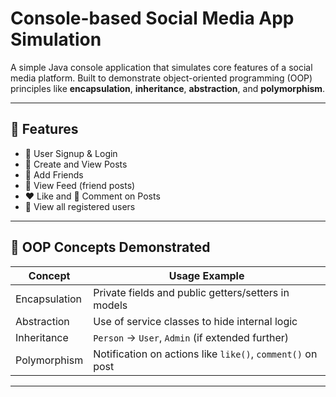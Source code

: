 # Console-based Social Media App Simulation

A simple Java console application that simulates core features of a social media platform. Built to demonstrate object-oriented programming (OOP) principles like **encapsulation**, **inheritance**, **abstraction**, and **polymorphism**.

---

## 🚀 Features

- 👤 User Signup & Login
- 📝 Create and View Posts
- 👥 Add Friends
- 📰 View Feed (friend posts)
- ❤️ Like and 💬 Comment on Posts
- 🧾 View all registered users

---

## 🧠 OOP Concepts Demonstrated

| Concept       | Usage Example                                          |
|---------------|--------------------------------------------------------|
| Encapsulation | Private fields and public getters/setters in models   |
| Abstraction   | Use of service classes to hide internal logic         |
| Inheritance   | `Person` → `User`, `Admin` (if extended further) |
| Polymorphism  | Notification on actions like `like()`, `comment()` on post |


---
